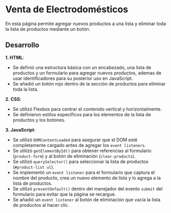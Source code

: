# Venta de Electrodomésticos

En esta página permite agregar nuevos productos a una lista y eliminar toda la lista de productos mediante un botón.

## Desarrollo 

**1. HTML**:
   - Se definió una estructura básica con un encabezado, una lista de productos y un formulario para agregar nuevos productos, ademas de usar identificadores para su posterior uso en JavaScript.
   - Se añadió un botón rojo dentro de la sección de productos para eliminar toda la lista.

**2. CSS**:
   - Se utilizó Flexbox para centrar el contenido vertical y horizontalmente.
   - Se definieron estilos específicos para los elementos de la lista de productos y los botones.

**3. JavaScript**:
   - Se utilizó `DOMContentLoaded` para asegurar que el DOM esté completamente cargado antes de agregar los `event listeners`.
   - Se utilizó `getElementById()` para obtener referencias al formulario (`product-form`) y al botón de eliminación (`clear-products`).
   - Se utilizó `querySelector()` para seleccionar la lista de productos (`#product-list ul`).
   - Se implementó un `event listener` para el formulario que captura el nombre del producto, crea un nuevo elemento de lista y lo agrega a la lista de productos.
   - Se utilizó `preventDefault()` dentro del manejador del evento `submit` del formulario para evitar que la página se recargue.
   - Se añadió un `event listener` al botón de eliminación que vacía la lista de productos al hacer clic.


